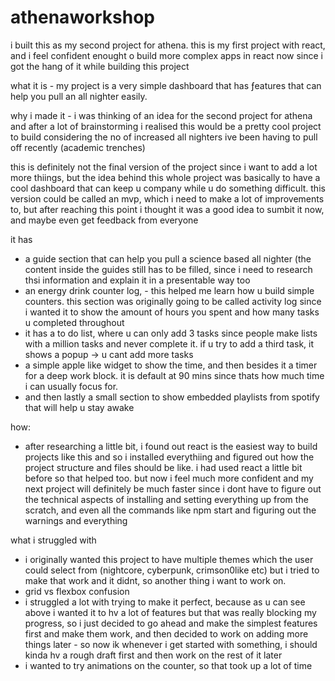 # athenaworkshop

i built this as my second project for athena.
this is my first project with react, and i feel confident enought o build more complex apps in react now since i got the hang of it while building this project

what it is - my project is a very simple dashboard that has ƒeatures that can help you pull an all nighter easily.

why i made it - i was thinking of an idea for the second project for athena and after a lot of brainstorming i realised this would be a pretty cool project to build considering the no of increased all nighters ive been having to pull off recently (academic trenches)

this is definitely not the final version of the project since i want to add a lot more thiings, but the idea behind this whole project was basically to have a cool dashboard that can keep u company while u do something difficult. this version could be called an mvp, which i need to make a lot of improvements to, but after reaching this point i thought it was a good idea to sumbit it now, and maybe even get feedback from everyone  

it has
- a guide section that can help you pull a science based all nighter (the content inside the guides still has to be filled, since i need to research thsi information and explain it in a presentable way too
- an energy drink counter log, - this helped me learn how u build simple counters. this section was originally going to be called activity log since i wanted it to show the amount of hours you spent and how many tasks u completed throughout
- it has a to do list, where u can only add 3 tasks since people make lists with a million tasks and never complete it. if u try to add a third task, it shows a popup -> u cant add more tasks
- a simple apple like widget to show the time, and then besides it a timer for a deep work block. it is default at 90 mins since thats how much time i can usually focus for.
- and then lastly a small section to show embedded playlists from spotify that will help u stay awake

how:
- after researching a little bit, i found out react is the easiest way to build projects like this and so i installed everythiing and figured out how the project structure and files should be like. i had used react a little bit before so that helped too. but now i feel much more confident and my next project will definitely be much faster since i dont have to figure out the technical aspects of installing and setting everything up from the scratch, and even all the commands like npm start and figuring out the warnings and everything

what i struggled with 
- i originally wanted this project to have multiple themes which the user could select from (nightcore, cyberpunk, crimson0like etc) but i tried to make that work and it didnt, so another thing i want to work on.
- grid vs flexbox confusion
- i struggled a lot with trying to make it perfect, because as u can see above i wanted it to hv a lot of features but that was really blocking my progress, so i just decided to go ahead and make the simplest features first and make them work, and then decided to work on adding more things later - so now ik whenever i get started with something, i should kinda hv a rough draft first and then work on the rest of it later
- i wanted to try animations on the counter, so that took up a lot of time

  

